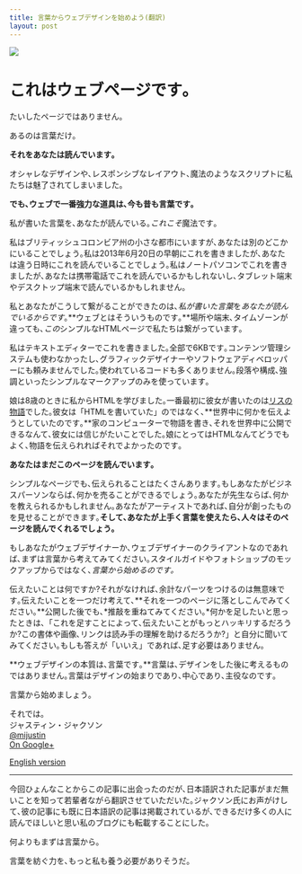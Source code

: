 ```yaml
---
title: 言葉からウェブデザインを始めよう(翻訳)
layout: post
---
```


![](https://dl.dropboxusercontent.com/u/31114442/images.ellekasai.com/Words.png)


# これはウェブページです｡

たいしたページではありません｡ 

あるのは言葉だけ｡

**それをあなたは読んでいます｡**

オシャレなデザインや､レスポンシブなレイアウト､魔法のようなスクリプトに私たちは魅了されてしまいました｡

**でも､ウェブで一番強力な道具は､今も昔も言葉です｡**

私が書いた言葉を､あなたが読んでいる｡*これこそ*魔法です｡

私はブリティッシュコロンビア州の小さな都市にいますが､あなたは別のどこかにいることでしょう｡私は2013年6月20日の早朝にこれを書きましたが､あなたは違う日時にこれを読んでいることでしょう｡私はノートパソコンでこれを書きましたが､あなたは携帯電話でこれを読んでいるかもしれないし､タブレット端末やデスクトップ端末で読んでいるかもしれません｡

私とあなたがこうして繋がることができたのは､*私が書いた言葉*を*あなたが読んでいるからです*｡**ウェブとはそういうものです｡**場所や端末､タイムゾーンが違っても､*この*シンプルなHTMLページで私たちは繋がっています｡

私はテキストエディターでこれを書きました｡全部で6KBです｡コンテンツ管理システムも使わなかったし､グラフィックデザイナーやソフトウェアディベロッパーにも頼みませんでした｡使われているコードも多くありません｡段落や構成､強調といったシンプルなマークアップのみを使っています｡

娘は8歳のときに私からHTMLを学びました｡一番最初に彼女が書いたのは[リスの物語](http://bizbox.ca/kidlet/)でした｡彼女は「HTMLを書いていた」のではなく､**世界中に何かを伝えようとしていたのです｡**家のコンピューターで物語を書き､それを世界中に公開できるなんて､彼女には信じがたいことでした｡娘にとってはHTMLなんてどうでもよく､物語を伝えられればそれでよかったのです｡

**あなたはまだこのページを読んでいます｡**

シンプルなページでも､伝えられることはたくさんあります｡もしあなたがビジネスパーソンならば､何かを売ることができるでしょう｡あなたが先生ならば､何かを教えられるかもしれません｡あなたがアーティストであれば､自分が創ったものを見せることができます｡**そして､あなたが上手く言葉を使えたら､人々はそのページを読んでくれるでしょう｡**

もしあなたがウェブデザイナーか､ウェブデザイナーのクライアントなのであれば､まずは言葉から考えてみてください｡スタイルガイドやフォトショップのモックアップからではなく､*言葉から始めるのです｡*

伝えたいことは何ですか?それがなければ､余計なパーツをつけるのは無意味です｡伝えたいことを一つだけ考えて､**それを一つのページに落としこんでみてください｡**公開した後でも､*推敲を重ねてみてください｡*何かを足したいと思ったときは､「これを足すことによって､伝えたいことがもっとハッキリするだろうか?この書体や画像､リンクは読み手の理解を助けるだろうか?」と自分に聞いてみてください｡もしも答えが「いいえ」であれば､足す必要はありません｡

**ウェブデザインの本質は､言葉です｡**言葉は､デザインをした後に考えるものではありません｡言葉はデザインの始まりであり､中心であり､主役なのです｡

言葉から始めましょう｡

それでは｡<br>
ジャスティン・ジャクソン<br>
[@mijustin](https://twitter.com/mijustin)<br>
[On Google+](https://plus.google.com/115056462967470089501)

[English version](http://justinjackson.ca/words.html)

---

今回ひょんなことからこの記事に出会ったのだが､日本語訳された記事がまだ無いことを知って若輩者ながら翻訳させていただいた｡ジャクソン氏にお声がけして､彼の記事にも既に日本語訳の記事は掲載されているが､できるだけ多くの人に読んでほしいと思い私のブログにも転載することにした｡

何よりもまずは言葉から｡

言葉を紡ぐ力を､もっと私も養う必要がありそうだ｡




